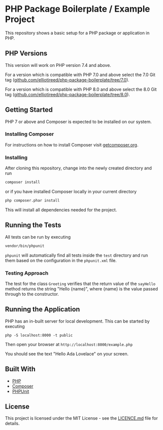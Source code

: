 # PHP Package Boilerplate / Example Project

This repository shows a basic setup for a PHP package or application in PHP.

## PHP Versions

This version will work on PHP version 7.4 and above.

For a version which is compatible with PHP 7.0 and above select the 7.0 Git tag ([github.com/elliotjreed/php-package-boilerplate/tree/7.0](https://github.com/elliotjreed/php-package-boilerplate/tree/7.0)).

For a version which is compatible with PHP 8.0 and above select the 8.0 Git tag ([github.com/elliotjreed/php-package-boilerplate/tree/8.0](https://github.com/elliotjreed/php-package-boilerplate/tree/8.0)).

## Getting Started

PHP 7 or above and Composer is expected to be installed on our system.

### Installing Composer

For instructions on how to install Composer visit [getcomposer.org](https://getcomposer.org/download/).

### Installing

After cloning this repository, change into the newly created directory and run

```bash
composer install
```

or if you have installed Composer locally in your current directory

```bash
php composer.phar install
```

This will install all dependencies needed for the project.

## Running the Tests

All tests can be run by executing

```bash
vendor/bin/phpunit
```

`phpunit` will automatically find all tests inside the `test` directory and run them based on the configuration in the `phpunit.xml` file.

### Testing Approach

The test for the class `Greeting` verifies that the return value of the `sayHello` method returns the string "Hello {name}", where {name} is the value passed through to the constructor.

## Running the Application

PHP has an in-built server for local development. This can be started by executing

```
php -S localhost:8000 -t public
```

Then open your browser at `http://localhost:8000/example.php`

You should see the text "Hello Ada Lovelace" on your screen.

## Built With

  - [PHP](https://secure.php.net/)
  - [Composer](https://getcomposer.org/)
  - [PHPUnit](https://phpunit.de/)

## License

This project is licensed under the MIT License - see the [LICENCE.md](LICENCE.md) file for details.
